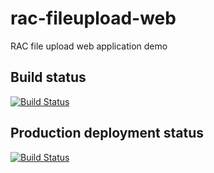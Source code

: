# rac-fileupload-web
RAC file upload web application demo
## Build status
[![Build Status](https://dev.azure.com/JB02/RigaAzureCloud/_apis/build/status/janisBerz.rac-fileupload-web?branchName=master&stageName=Build)](https://dev.azure.com/JB02/RigaAzureCloud/_build/latest?definitionId=16&branchName=master)

## Production deployment status
[![Build Status](https://dev.azure.com/JB02/RigaAzureCloud/_apis/build/status/janisBerz.rac-fileupload-web?branchName=master&stageName=Deployment_Prod&jobName=Prod)](https://dev.azure.com/JB02/RigaAzureCloud/_build/latest?definitionId=16&branchName=master)






